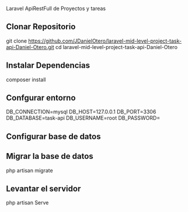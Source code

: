 Laravel ApiRestFull de Proyectos y tareas

## Clonar Repositorio

git clone https://github.com/JDanielOtero/laravel-mid-level-project-task-api-Daniel-Otero.git
cd laravel-mid-level-project-task-api-Daniel-Otero

## Instalar Dependencias
composer install

## Confgurar entorno
DB_CONNECTION=mysql
DB_HOST=127.0.0.1
DB_PORT=3306
DB_DATABASE=task-api
DB_USERNAME=root
DB_PASSWORD=

## Configurar base de datos

## Migrar la base de datos
php artisan migrate

## Levantar el servidor
php artisan Serve
